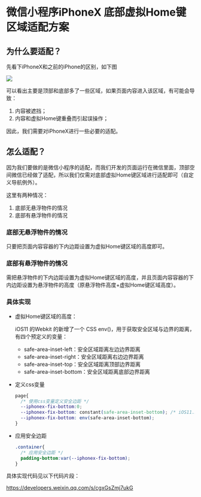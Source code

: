 # 微信小程序iPhoneX 底部虚拟Home键区域适配方案

## 为什么要适配？

先看下iPhoneX和之前的iPhone的区别，如下图

![](https://img-blog.csdnimg.cn/20201010143043548.jpg?x-oss-process=image/watermark,type_ZmFuZ3poZW5naGVpdGk,shadow_10,text_aHR0cHM6Ly9ibG9nLmNzZG4ubmV0L2xhb3FpbWluZw==,size_16,color_FFFFFF,t_70#pic_center)

可以看出主要是顶部和底部多了一些区域，如果页面内容进入该区域，有可能会导致：

1. 内容被遮挡；
2. 内容和虚拟Home键重叠而引起误操作；

因此，我们需要对iPhoneX进行一些必要的适配。

## 怎么适配？

因为我们要做的是微信小程序的适配，而我们开发的页面运行在微信里面，顶部空间微信已经做了适配，所以我们仅需对底部虚拟Home键区域进行适配即可（自定义导航例外）。

这里有两种情况：

1. 底部无悬浮物件的情况
2. 底部有悬浮物件的情况

### 底部无悬浮物件的情况

只要把页面内容容器的下内边距设置为虚拟Home键区域的高度即可。

### 底部有悬浮物件的情况

需把悬浮物件的下内边距设置为虚拟Home键区域的高度，并且页面内容容器的下内边距设置为悬浮物件的高度（原悬浮物件高度+虚拟Home键区域高度）。

### 具体实现

- 虚拟Home键区域的高度：

  iOS11 的Webkit 的新增了一个 CSS env()，用于获取安全区域与边界的距离，有四个预定义的变量：

  - safe-area-inset-left：安全区域距离左边边界距离
  - safe-area-inset-right：安全区域距离右边边界距离
  - safe-area-inset-top：安全区域距离顶部边界距离
  - safe-area-inset-bottom：安全区域距离底部边界距离

- 定义css变量

  ```css
  page{
    /* 使用css变量定义安全边距 */
    --iphonex-fix-bottom:0;
    --iphonex-fix-bottom: constant(safe-area-inset-bottom); /* iOS11.2 beta 开始被弃用 */
    --iphonex-fix-bottom: env(safe-area-inset-bottom);
  }
  ```

- 应用安全边距

  ```css
  .container{
    /* 应用安全边距 */
    padding-bottom:var(--iphonex-fix-bottom);
  }
  ```

  

具体实现代码见以下代码片段：

https://developers.weixin.qq.com/s/cgxGsZmj7ukG



